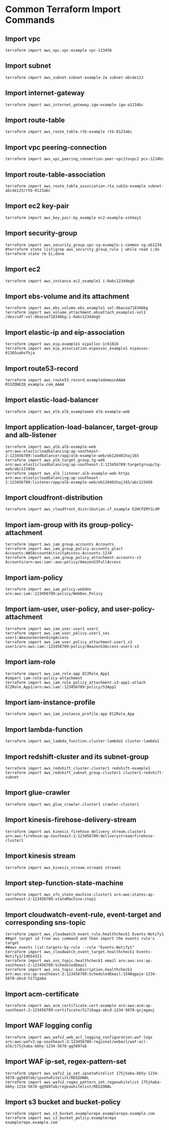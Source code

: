 # Common Terraform Import Commands

## Import vpc
```
terraform import aws_vpc.vpc-example vpc-123456
```

## Import subnet
```
terraform import aws_subnet.subnet-example-2a subnet-abcde123
```

## Import internet-gateway
```
terraform import aws_internet_gateway.igw-example igw-a1234bc
```

## Import route-table
```
terraform import aws_route_table.rtb-example rtb-0123abc
```

## Import vpc peering-connection
```
terraform import aws_vpc_peering_connection.peer-vpc1tovpc2 pcx-1234bc
```

## Import route-table-association
```
terraform import aws_route_table_association.rta_sub2a-example subnet-abcde123/rtb-0123abc
```

## Import ec2 key-pair
```
terraform import aws_key_pair.kp_example ec2-example-sshkey1
```

## Import security-group
```
terraform import aws_security_group.vpc-sg-example-i-common sg-ab1234
#terraform state list|grep aws_security_group_rule | while read i;do terraform state rm $i;done
```

## Import ec2
```
terraform import aws_instance.ec2_example1 i-0abc1234degh
```

## Import ebs-volume and its attachment
```
terraform import aws_ebs_volume.ebs_example1 vol-0bacoa718346bg
terraform import aws_volume_attachment.ebsattach_example1-vol1 /dev/sdf:vol-0bacoa718346bg:i-0abc1234degh
```

## Import elastic-ip and eip-association
```
terraform import aws_eip.example1 eipalloc-1c61816
terraform import aws_eip_association.eipassoc_example1 eipassoc-01365uabvfkja
```

## Import route53-record
```
terraform import aws_route53_record.exampledomainAAAA R53ZONEID_example.com_AAAA
```

## Import elastic-load-balancer
```
terraform import aws_elb.elb_exampleweb elb-example-web
```

## Import application-load-balancer, target-group and alb-listener
```
terraform import aws_alb.alb-example-web arn:aws:elasticloadbalancing:ap-southeast-2:123456789:loadbalancer/app/alb-example-web/eb126481haj165
terraform import aws_alb_target_group.tg-web arn:aws:elasticloadbalancing:ap-southeast-2:123456789:targetgroup/tg-web/abc123456
terraform import aws_alb_listener.alb-example-web-https arn:aws:elasticloadbalancing:ap-southeast-2:123456789:listener/app/alb-example-web/eb126481haj165/abc123456
```

## Import cloudfront-distribution
```
terraform import aws_cloudfront_distribution.cf_example E2HCFEMY1LVM
```

## Import iam-group with its group-policy-attachment
```
terraform import aws_iam_group.accounts Accounts
terraform import aws_iam_group_policy.accounts_plact Accounts:AWSAccountActivityAccess-Accounts-1234
terraform import aws_iam_group_policy_attachment.accounts-s3 Accounts/arn:aws:iam::aws:policy/AmazonS3FullAccess
```

## Import iam-policy
```
terraform import aws_iam_policy.webdev arn:aws:iam::123456789:policy/WebDev_Policy
```

## Import iam-user, user-policy, and user-policy-attachment
```
terraform import aws_iam_user.user1 user1
terraform import aws_iam_user_policy.user1_ses user1:AmazonSesSendingAccess
terraform import aws_iam_user_policy_attachment.user1_s3 user1/arn:aws:iam::123456789:policy/AmazonS3Access-user1-s3
```

## Import iam-role
```
terraform import aws_iam_role.app EC2Role_App1
#import iam-role-policy-attachment
terraform import aws_iam_role_policy_attachment.s3-app1-attach EC2Role_App1/arn:aws:iam::123456789:policy/S3App1
```

## Import iam-instance-profile
```
terraform import aws_iam_instance_profile.app EC2Role_App
```

## Import lambda-function
```
terraform import aws_lambda_function.cluster-lambda1 cluster-lambda1
```

## Import redshift-cluster and its subnet-group
```
terraform import aws_redshift_cluster.cluster1 redshift-example1
terraform import aws_redshift_subnet_group.cluster1 cluster1-redshift-subnet
```

## Import glue-crawler
```
terraform import aws_glue_crawler.cluster1 crawler-cluster1
```

## Import kinesis-firehose-delivery-stream
```
terraform import aws_kinesis_firehose_delivery_stream.cluster1 arn:aws:firehose:ap-southeast-2:123456789:deliverystream/firehose-cluster1
```

## Import kinesis stream
```
terraform import aws_kinesis_stream.stream1 stream1
```

## Import step-function-state-machine
```
terraform import aws_sfn_state_machine.cluster1 arn:aws:states:ap-southeast-2:123456789:stateMachine:step1
```

## Import cloudwatch-event-rule, event-target and corresponding sns-topic
```
terraform import aws_cloudwatch_event_rule.healthcheck1 Events-Notify1
##get target id from aws command and then import the events rule's target
##aws events list-targets-by-rule --rule "Events-Notify1"
terraform import aws_cloudwatch_event_target.healthcheck1 Events-Notify1/Id654321
terraform import aws_sns_topic.healthcheck1 email arn:aws:sns:ap-southeast-2:123456789:ScheduledEmail
terraform import aws_sns_topic_subscription.healthcheck1 arn:aws:sns:ap-southeast-2:123456789:ScheduledEmail:1548qgaja-1234-5678-abcd-5171gaba
```

## Import acm-certificate
```
terraform import aws_acm_certificate.cert-example arn:aws:acm:ap-southeast-2:123456789:certificate/51716aga-abcd-1234-5678-gsjagauj
```

## Import WAF logging config
```
terraform import aws_wafv2_web_acl_logging_configuration.waf-logs arn:aws:wafv2:ap-southeast-2:123456789:regional/webacl/waf-acl-alb/175jhaba-bbhy-1234-5678-gg5697ab
```

## Import WAF ip-set, regex-pattern-set
```
terraform import aws_wafv2_ip_set.ipsetwhitelist 175jhaba-bbhy-1234-5678-gg5697ab/ipsetwhitelist/REGIONAL
terraform import aws_wafv2_regex_pattern_set.regexwhitelist 175jhaba-bbhy-1234-5678-gg5697ab/regexwhitelist/REGIONAL
```

## Import s3 bucket and bucket-policy
```
terraform import aws_s3_bucket.examplerepo examplerepo.example.com
terraform import aws_s3_bucket_policy.examplerepo examplerepo.example.com
```
